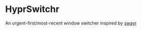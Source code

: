 # HyprSwitchr

An urgent-first/most-recent window switcher inspired by [swayr](https://sr.ht/~tsdh/swayr/)
